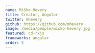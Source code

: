 ```yaml
---
name: Miško Hevery
title: Creator, Angular
twitter: mhevery
github: https://github.com/mhevery
image: /media/people/misko-hevery.jpg
featured: cd-rxjs
frameworks: angular
order: 5
---
```

